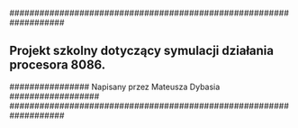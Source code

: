 ###################################################################
## Projekt szkolny dotyczący symulacji działania procesora 8086. ##
################ Napisany przez Mateusza Dybasia ##################
###################################################################
